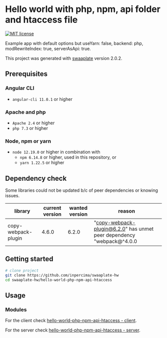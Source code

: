 # Hello world with php, npm, api folder and htaccess file

[![MIT license](https://img.shields.io/badge/license-MIT-blue.svg)](./LICENSE.md)

Example app with default options but useYarn: false, backend: php, modRewriteIndex: true, serverAsApi: true.

This project was generated with [swaaplate](https://github.com/inpercima/swaaplate) version 2.0.2.

## Prerequisites

### Angular CLI

* `angular-cli 11.0.1` or higher

### Apache and php

* `Apache 2.4` or higher
* `php 7.3` or higher

### Node, npm or yarn

* `node 12.19.0` or higher in combination with
  * `npm 6.14.8` or higher, used in this repository,  or
  * `yarn 1.22.5` or higher

## Dependency check

Some libraries could not be updated b/c of peer dependencies or knowing issues.

| library    | current version | wanted version | reason |
| ---------- | --------------- | -------------- | ------ |
| copy-webpack-plugin | 4.6.0 | 6.2.0 | "copy-webpack-plugin@6.2.0" has unmet peer dependency "webpack@^4.0.0 || ^5.0.0" |

## Getting started

```bash
# clone project
git clone https://github.com/inpercima/swaaplate-hw
cd swaaplate-hw/hello-world-php-npm-api-htaccess
```

## Usage

### Modules

For the client check [hello-world-php-npm-api-htaccess - client](./client).

For the server check [hello-world-php-npm-api-htaccess - server](./server).
